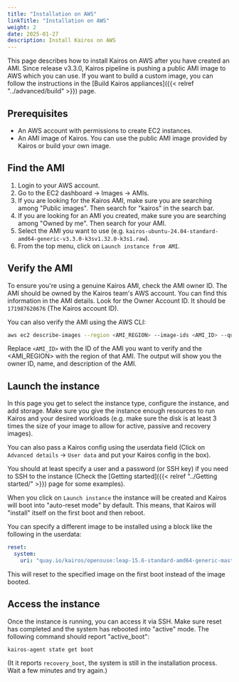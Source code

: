 ```yaml
---
title: "Installation on AWS"
linkTitle: "Installation on AWS"
weight: 2
date: 2025-01-27
description: Install Kairos on AWS
---
```


This page describes how to install Kairos on AWS after you have created an AMI. Since release v3.3.0, Kairos pipeline is pushing a public AMI image to AWS which you can use.
If you want to build a custom image, you can follow the instructions in the [Build Kairos appliances]({{< relref "../advanced/build" >}}) page.

## Prerequisites

- An AWS account with permissions to create EC2 instances.
- An AMI image of Kairos. You can use the public AMI image provided by Kairos or build your own image.

## Find the AMI

1. Login to your AWS account.
1. Go to the EC2 dashboard -> Images -> AMIs.
1. If you are looking for the Kairos AMI, make sure you are searching among "Public images". Then search for "kairos"
   in the search bar.
1. If you are looking for an AMI you created, make sure you are searching among "Owned by me". Then search for your AMI.
1. Select the AMI you want to use (e.g. `kairos-ubuntu-24.04-standard-amd64-generic-v3.3.0-k3sv1.32.0-k3s1.raw`).
1. From the top menu, click on `Launch instance from AMI`.

## Verify the AMI

To ensure you're using a genuine Kairos AMI, check the AMI owner ID. The AMI should be owned by the Kairos team's AWS account. You can find this information in the AMI details.  Look for the Owner Account ID. It should be `171987620676` (The Kairos account ID).

You can also verify the AMI using the AWS CLI:

```bash
aws ec2 describe-images --region <AMI_REGION> --image-ids <AMI_ID> --query 'Images[0].[OwnerId,Name,Description]'
```

Replace `<AMI_ID>` with the ID of the AMI you want to verify and the <AMI_REGION> with the region of that AMI. The output will show you the owner ID, name, and description of the AMI.

## Launch the instance

In this page you get to select the instance type, configure the instance, and add storage. Make sure you give the instance enough resources to run Kairos and your desired workloads (e.g. make sure the disk is at least 3 times the size of your image to allow for active, passive and recovery images).

You can also pass a Kairos config using the userdata field (Click on `Advanced details` -> `User data` and put your Kairos config in the box).

You should at least specify a user and a password (or SSH key) if you need to SSH to the instance (Check the [Getting started]({{< relref "../Getting started/" >}}) page for some examples).

When you click on `Launch instance` the instance will be created and Kairos will boot into "auto-reset mode" by default. This means, that Kairos will "install" itself on the first boot and then reboot.

You can specify a different image to be installed using a block like the following in the userdata:

```yaml
reset:
  system:
    uri: "quay.io/kairos/opensuse:leap-15.6-standard-amd64-generic-master-k3sv1.32.1-rc2-k3s1"
```

This will reset to the specified image on the first boot instead of the image booted.

## Access the instance

Once the instance is running, you can access it via SSH. Make sure reset has completed and the system has rebooted into "active" mode. The following command should report "active_boot":

```
kairos-agent state get boot
```

(It it reports `recovery_boot`, the system is still in the installation process. Wait a few minutes and try again.)
